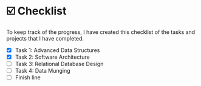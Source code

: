 # ☑️ Checklist

To keep track of the progress, I have created this checklist of the tasks and projects that I have completed.

- [x] Task 1: Advanced Data Structures
- [x] Task 2: Software Architecture
- [ ] Task 3: Relational Database Design
- [ ] Task 4: Data Munging
- [ ] Finish line